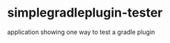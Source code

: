 simplegradleplugin-tester
=========================

application showing one way to test a gradle plugin